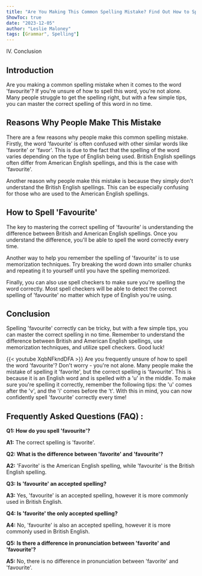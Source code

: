 ```yaml
---
title: "Are You Making This Common Spelling Mistake? Find Out How to Spell 'Favourite' Here!"
ShowToc: true 
date: "2023-12-05"
author: "Leslie Maloney" 
tags: [Grammar", Spelling"]
---
```

IV. Conclusion

## Introduction
Are you making a common spelling mistake when it comes to the word 'favourite'? If you're unsure of how to spell this word, you're not alone. Many people struggle to get the spelling right, but with a few simple tips, you can master the correct spelling of this word in no time.

## Reasons Why People Make This Mistake
There are a few reasons why people make this common spelling mistake. Firstly, the word 'favourite' is often confused with other similar words like 'favorite' or 'favor'. This is due to the fact that the spelling of the word varies depending on the type of English being used. British English spellings often differ from American English spellings, and this is the case with 'favourite'. 

Another reason why people make this mistake is because they simply don't understand the British English spellings. This can be especially confusing for those who are used to the American English spellings.

## How to Spell 'Favourite'
The key to mastering the correct spelling of 'favourite' is understanding the difference between British and American English spellings. Once you understand the difference, you'll be able to spell the word correctly every time.

Another way to help you remember the spelling of 'favourite' is to use memorization techniques. Try breaking the word down into smaller chunks and repeating it to yourself until you have the spelling memorized.

Finally, you can also use spell checkers to make sure you're spelling the word correctly. Most spell checkers will be able to detect the correct spelling of 'favourite' no matter which type of English you're using.

## Conclusion
Spelling 'favourite' correctly can be tricky, but with a few simple tips, you can master the correct spelling in no time. Remember to understand the difference between British and American English spellings, use memorization techniques, and utilize spell checkers. Good luck!

{{< youtube XqbNFkndDFA >}} 
Are you frequently unsure of how to spell the word 'favourite'? Don't worry - you're not alone. Many people make the mistake of spelling it 'favorite', but the correct spelling is 'favourite'. This is because it is an English word and is spelled with a 'u' in the middle. To make sure you're spelling it correctly, remember the following tips: the 'u' comes after the 'v', and the 'i' comes before the 't'. With this in mind, you can now confidently spell 'favourite' correctly every time!

## Frequently Asked Questions (FAQ) :
**Q1: How do you spell 'favourite'?**

**A1:** The correct spelling is 'favorite'. 

**Q2: What is the difference between 'favorite' and 'favourite'?**

**A2:** 'Favorite' is the American English spelling, while 'favourite' is the British English spelling. 

**Q3: Is 'favourite' an accepted spelling?**

**A3:** Yes, 'favourite' is an accepted spelling, however it is more commonly used in British English. 

**Q4: Is 'favorite' the only accepted spelling?**

**A4:** No, 'favourite' is also an accepted spelling, however it is more commonly used in British English. 

**Q5: Is there a difference in pronunciation between 'favorite' and 'favourite'?**

**A5:** No, there is no difference in pronunciation between 'favorite' and 'favourite'.





